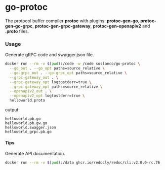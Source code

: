 # go-protoc
The protocol buffer compiler **protoc** with plugins: **protoc-gen-go**, **protoc-gen-go-grpc**, **protoc-gen-grpc-gateway**, **protoc-gen-openapiv2** and **.proto** files.

### Usage
 Generate gRPC code and swagger.json file.
```sh
docker run --rm -v $(pwd):/code -w /code soslanco/go-protoc \
  --go_out . --go_opt paths=source_relative \
  --go-grpc_out . --go-grpc_opt paths=source_relative \
  --grpc-gateway_out . \
  --grpc-gateway_opt logtostderr=true \
  --grpc-gateway_opt paths=source_relative \
  --openapiv2_out . \
  --openapiv2_opt logtostderr=true \
  helloworld.proto
```
output:
```
helloworld.pb.go       
helloworld.pb.gw.go    
helloworld.swagger.json
helloworld_grpc.pb.go  
```

#### Tips
Generate API documentation.
```sh
docker run --rm -v $(pwd):/data ghcr.io/redocly/redoc/cli:v2.0.0-rc.76 build helloworld.swagger.json -o helloworld.html
```
